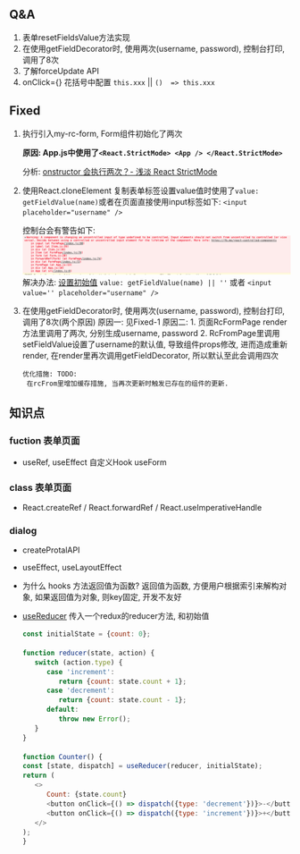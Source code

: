 ## Q&A

1. 表单resetFieldsValue方法实现
2. 在使用getFieldDecorator时, 使用两次(username, password), 控制台打印, 调用了8次
3. 了解forceUpdate API
4. onClick={} 花括号中配置 `this.xxx` || `()  => this.xxx`

## Fixed

1. 执行引入my-rc-form, Form组件初始化了两次
   
   **原因: App.js中使用了`<React.StrictMode> <App /> </React.StrictMode>`**

   分析: [onstructor 会执行两次？- 浅淡 React StrictMode](https://juejin.im/post/5e64d3eff265da57671bd080)

2. 使用React.cloneElement 复制表单标签设置value值时使用了`value: getFieldValue(name)`或者在页面直接使用input标签如下: `<input placeholder="username" />` 
   
   控制台会有警告如下:![](./docs/imgs/warning-uncontrolled-input.png)
  解决办法: [设置初始值](https://stackoverflow.com/questions/47012169/a-component-is-changing-an-uncontrolled-input-of-type-text-to-be-controlled-erro)
  `value: getFieldValue(name) || ''` 或者 `<input value='' placeholder="username" />`
  
3.  在使用getFieldDecorator时, 使用两次(username, password), 控制台打印, 调用了8次(两个原因)
    原因一: 见Fixed-1
    原因二:
        1.  页面RcFormPage render方法里调用了两次, 分别生成username, password
        2.  RcFromPage里调用setFieldValue设置了username的默认值, 导致组件props修改, 进而造成重新render, 在render里再次调用getFieldDecorator, 所以默认至此会调用四次

        优化措施: TODO:
         在rcFrom里增加缓存措施, 当再次更新时触发已存在的组件的更新.


## 知识点



### fuction 表单页面
- useRef, useEffect 自定义Hook useForm

### class 表单页面
- React.createRef / React.forwardRef / React.useImperativeHandle

### dialog
- createProtalAPI


-  useEffect, useLayoutEffect


-  为什么 hooks 方法返回值为函数?
   返回值为函数, 方便用户根据索引来解构对象, 如果返回值为对象, 则key固定, 开发不友好

-  [useReducer](https://zh-hans.reactjs.org/docs/hooks-reference.html#usereducer)
   传入一个redux的reducer方法, 和初始值
   ```js
   const initialState = {count: 0};

   function reducer(state, action) {
      switch (action.type) {
         case 'increment':
            return {count: state.count + 1};
         case 'decrement':
            return {count: state.count - 1};
         default:
            throw new Error();
      }
   }

   function Counter() {
   const [state, dispatch] = useReducer(reducer, initialState);
   return (
      <>
         Count: {state.count}
         <button onClick={() => dispatch({type: 'decrement'})}>-</button>
         <button onClick={() => dispatch({type: 'increment'})}>+</button>
      </>
   );
   }
   ```